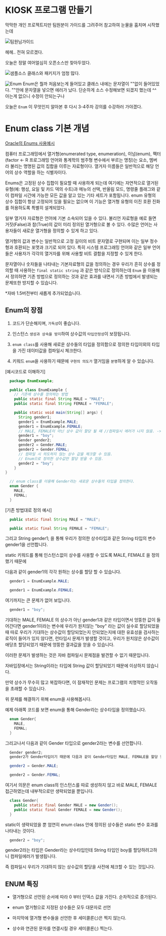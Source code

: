 # KIOSK 프로그램 만들기

막막한 개인 프로젝트지만 팀원분이 가이드를 그려주어 참고하여 눈물을 훔치며 시작했는데

![팀원님가이드](/assets/KioskMap.PNG)

헤헤.. 전혀 모르겠다.

오늘은 정말 여어얼심히 오픈소스만 찾아두었다.

![샘플소스](/assets/KioskSample.PNG)
클래스와 패키지가 엄청 많다.

![Enum](/assets/enum.PNG)
Enum은 뭘까 처음보는게 들어있고 클래스 내에는 문자열이 ""없이 들어있었다.
""안에 문자열을 넣으면 에러가 났다. 단순하게 소스 수정해보면 되겠지 했는데 ^^ 아는게 없으니 수정이 안되는구나

오늘은 `Enum` 이 무엇인지 알아본 후 다시 3-4주차 강의를 수강하러 가야겠다.

# **Enum class 기본 개념**

[Oracle의 Enums 사용예시](https://docs.oracle.com/javase/1.5.0/docs/guide/language/enums.html)

컴퓨터 프로그래밍에서 열거형(enumerated type, enumeration), 이넘(enum), 팩터(factor ← R 프로그래밍 언어와 통계학의 범주형 변수에서 부르는 명칭)는 요소, 멤버라 불리는 명명된 값의 집합을 이루는 자료형이다. 열거자 이름들은 일반적으로 해당 언어의 상수 역할을 하는 식별자이다.

Enums은 고정된 상수 집합이 필요할 때 사용하게 되는데 여기에는 자연적으로 열거된 유형(예: 행성, 요일 및 카드 덱의 수트)과 메뉴의 선택, 반올림 모드, 명령줄 플래그와 같이 컴파일 시간에 가능한 모든 값을 알고 있는 기타 세트가 포함됩니다. enum 유형의 상수 집합이 항상 고정되어 있을 필요는 없으며 이 기능은 열거형 유형의 이진 호환 진화를 허용하도록 특별히 설계되었다.

일부 열거자 자료형은 언어에 기본 소속되어 있을 수 있다. 불리언 자료형을 예로 들면 거짓(False)과 참(True)의 값이 미리 정의된 열거형으로 볼 수 있다. 수많은 언어는 사용자들이 새로운 열거형을 정의할 수 있게 하고 있다.

열거형의 값과 변수는 일반적으로 고정 길이의 비트 문자열로 구현되며 이는 일부 정수형과 호환되는 포맷과 크기로 되어 있다. 특히 시스템 프로그래밍 언어와 같은 일부 언어들은 사용자가 각각의 열거자를 위해 사용할 비트 결합을 지정할 수 있게 한다.

문자열이나 숫자들을 나타내는 기본자료형의 값을 정의하는 경우 우리가 흔히 상수를 정의할 때 사용하는 `final static string` 과 같은 방식으로 정의하는데 `Enum` 을 이용해서 정의하면 기존 방법으로 정의하는 것과 같은 효과를 내면서 기존 방법에서 발생되는 문제또한 방지할 수 있습니다.

*자바 1.5버전부터 새롭게 추가되었습니다.

## **Enum의 장점**

1. 코드가 단순해지며, `가독성`이 좋습니다.

2. 인스턴스 `생성과 상속을 방지`하여 상수값의 `타입안정성`이 보장됩니다.

3. `enum class`를 사용해 새로운 상수들의 타입을 정의함으로 정의한 타입이외의 타입을 가진 데이터값을 컴파일시 체크한다.

4. 키워드 `enum`을 사용하기 때문에 `구현의 의도가` 열거임을 `분명`하게 알 수 있습니다.

[예시코드로 이해하기]

```java
  package EnumExample;

  public class EnumExample {
    // 기존에 상수를 정의하는 방법
    public static final String MALE = "MALE";
    public static final String FEMALE = "FEMALE";

    public static void main(String[] args) {
      String gender1;
      gender1 = EnumExample.MALE;
      gender1 = EnumExample.FEMALE;
      // MALE, FEMALE이 아닌 상수 값이 할당 될 때 //컴파일시 에러가 나지 않음. -> 문제점 발생.
      gender1 = "boy";
      Gender gender2;
      gender2 = Gender.MALE;
      gender2 = Gender.FEMAL;
      // 컴파일 시 의도하지 않는 상수 값을 체크할 수 있음.
      // Enum으로 정의한 상수값만 할당 받을 수 있음.
      gender2 = "boy";
    }
}

  // enum class를 이용해 Gender라는 새로운 상수들의 타입을 정의한다.
  enum Gender { 
    MALE,
    FEMAL; 
  }
```

[기존 방법대로 정의 예시]

```java
  public static final String MALE = "MALE";

  public static final String FEMALE = "FEMALE";
```

그리고 String gender1; 을 통해 우리가 정의한 상수타입과 같은 String 타입의 변수 gender1을 선언합니다.

static 키워드를 통해 인스턴스없이 상수를 사용할 수 있도록 MALE, FEMALE 을 정의했기 때문에

다음과 같이 gender1의 각각 원하는 상수를 할당 할 수 있습니다.

```java
  gender1 = EnumExample.MALE;

  gender1 = EnumExample.FEMALE;
```
여기까지는 큰 문제가 없어 보입니다.

```java
  gender1 = "boy";
```

기대하는 MALE, FEMALE 의 상수가 아닌 gender1과 같은 타입이면서 엉뚱한 값이 들어간다면  gender1이라는 변수에 우리가 원치않는 "boy" 라는 값이 실수로 할당되었을 때 따로 우리가 기대하는 상수값이 할당되었는지 안되었는지에 대한 유효성을 검사하는 로직이 들어가 있지 않다면, 런타임시 문제가 발생할 것이고, 우리가 원치않은 상수값이 애당초 할당되었기 때문에 엉뚱한 결과값을 얻을 수 있습니다.

이러한 문제가 발생하는 것은 자바 컴파일시 문제점을 발견할 수 없기 때문입니다.

자바입장에서는 String이라는 타입에 String 값이 할당되었기 때문에 이상하지 않습니다.

만약 상수가 무수히 많고 복잡하다면, 이 잠재적인 문제는 프로그램의 치명적인  오작동을 초래할 수 있습니다.

위 문제를 해결하기 위해 enum을 사용해봅시다.

예제 아래쪽 코드를 보면 enum을 통해 Gender라는 상수타입을 정의했습니다.

```java
  enum Gender{  
    MALE,
    FEMAL;    
  }
```

그리고나서 다음과 같이 Gender 타입으로 gender2라는 변수를 선언합니다.

```java
  Gender gender2;
  gender2가 Gender타입이기 때문에 다음과 같이 Gender타입인 MALE, FEMALE을 할당 할 수 있습니다.

  gender2 = Gender.MALE;

  gender2 = Gender.FEMAL;
```

여기서 의문은 enum class의 인스턴스를 따로 생성하지 않고 바로 MALE, FEMALE 접근하였는데 내부적으로만 생략되었을 뿐입니다.

```java
  class Gender{
    public static final Gender MALE = new Gender();
    public static final Gender FEMALE = new Gender();
  }
```

static이 생략되었을 뿐 엄연히 enum class 안에 정의된 상수들은 static 변수 효과를 나타내는 것이다.

```java
  gender2 = "boy";
```

gender2라는 타입은 Gender라는 상수타입인데 String 타입인 boy를 할당하려고하니 컴파일에러가 발생됩니다.

즉 컴파일시 우리가 기대하지 않는 상수값의 할당을 사전에 체크할 수 있는 것입니다.

## **ENUM 특징**

- 열거형으로 선언된 순서에 따라 0 부터 인덱스 값을 가진다. 순차적으로 증가된다.

- enum 열거형으로 지정된 상수들은 모두 대문자로 선언

- 마지막에 열거형 변수들을 선언한 후 세미콜론(;)은 찍지 않는다.

- 상수와 연관된 문자를 연결시킬 경우 세미콜론(;) 찍는다.
